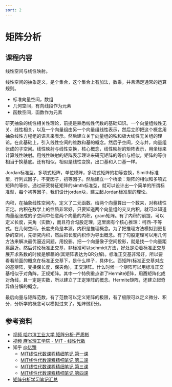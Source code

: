 ```yaml
---
sort: 2
---
```

# 矩阵分析


## 课程内容

线性空间与线性映射。

线性空间的抽象定义，是个集合，这个集合上有加法，数乘，并且满足通常的运算规则。
- 标准向量空间，数组
- 几何空间，有向线段作为元素
- 函数空间，函数作为元素

研究抽象的线性相关性理论，前提是熟悉线性代数的基础知识。一个向量组线性无关、线性相关，以及一个向量组由另一个向量组线性表示，然后立即把这个概念用抽象线性方程组的语言来表示。然后建立关于向量组的秩和极大线性无关组的理论。在此基础上，引入线性空间的维数和基的概念。然后子空间，交与并，向量组张成的子空间。线性映射与线性变换，核心概念，线性映射的矩阵表示，用坐标来计算线性映射。用线性映射的矩阵表示理论来研究矩阵的等价与相似，矩阵的等价相当于换基底。还有相似，相似是线性变换，出口基和入口基一样。

Jordan标准型。多项式矩阵，单位模阵，多项式矩阵的初等变换，Simith标准型，行列式因子，不变因子，初等因子。然后建立一个桥梁：矩阵的相似和多项式矩阵的等价。通过研究特征矩阵的simth标准型，就可以设计出一个简单的所谓标准型，每个初等因子，我们设计jordan块，建立起Jordan标准型的理论。

内积，在抽象线性空间内，定义了二元函数。给两个向量算出一个数来，对称线性正定。内积在数学上的性质非常好，只要知道两个向量组的交叉内积，就可以知道向量组张成的子空间中任意两个向量的内积，gram矩阵。有了内积的前提，可以定义长度，夹角（实数），而且符合勾股定理，这里面有个核心推理：柯西-不等式。在几何空间，长度夹角是本源，内积是推理概念。为了把推理方法模拟到更复杂的空间，先研究内积，然后把长度内积作为导出概念。有了勾股定理可以用几何方法来解决最优逼近问题，用投影。把一个向量像子空间投影，就是找一个向量距离最近。然后讨论标准正交基，非标准可以schmidt方法，好处是沿着标准正交基展开求系数的时候是解耦的(其矩阵表达为QR分解)。标准正交基非常好，所以要看看前面的概念在标准正交基下，是什么样子，具体化。酉矩阵(标准正交基对应的基矩阵，变换保长度，保夹角)，正交矩阵。什么时候一个矩阵可以用标准正交基相似于对角阵，正规矩阵。其中一个特例重点讲了Hermite矩阵，用酉矩阵化成对角线，且一定是实数，所以建立了正定矩阵的概念。Hermite矩阵，还建立起奇异值分解的概念。

最后向量与矩阵范数，有了范数可以定义矩阵的极限，有了极限可以定义微分、积分，分析学的概念可以模拟过来了。矩阵微积分。

## 参考资料

- [视频 哈尔滨工业大学 矩阵分析-严质彬](https://www.bilibili.com/video/BV19x411878L)
- [视频 麻省理工学院 - MIT - 线性代数](https://www.bilibili.com/video/BV16Z4y1U7oU)
- 知乎 [@忆臻](https://www.zhihu.com/people/qinlibo_nlp)
  - [MIT线性代数课程精细笔记 第一课](https://zhuanlan.zhihu.com/p/28277072)
  - [MIT线性代数课程精细笔记 第二课](https://zhuanlan.zhihu.com/p/28325166)
  - [MIT线性代数课程精细笔记 第三课](https://zhuanlan.zhihu.com/p/28325166)
  - [MIT线性代数课程精细笔记 第四课](https://zhuanlan.zhihu.com/p/28490221)
- [矩阵分析学习笔记汇总](https://zhuanlan.zhihu.com/p/376155957)

